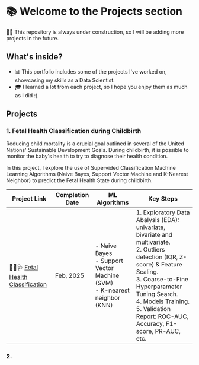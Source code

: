 # 📚 Welcome to the Projects section

👷‍♂️ This repository is always under construction, so I will be adding more projects in the future.

## What's inside?  

- 📊 This portfolio includes some of the projects I've worked on, showcasing my skills as a Data Scientist.
- 🎓 I learned a lot from each project, so I hope you enjoy them as much as I did :).


## Projects  

### 1. **Fetal Health Classification during Childbirth**  

Reducing child mortality is a crucial goal outlined in several of the United Nations' Sustainable Development Goals. During childbirth, it is possible to monitor the baby's health to try to diagnose their health condition.

In this project, I explore the use of Supervided Classification Machine Learning Algorithms (Naive Bayes, Support Vector Machine and K-Nearest Neighbor) to predict the Fetal Health State during childbirth.

| Project Link | Completion Date | ML Algorithms |Key Steps 
|---|---|---|---|
|👶🏻🩺 [Fetal Health Classification](https://github.com/mjimenezj/Portfolio/blob/main/Projects/Project_1/README.md) | Feb, 2025 | - Naive Bayes <br> - Support Vector Machine (SVM) <br> - K-nearest neighbor (KNN)  | 1. Exploratory Data Abalysis (EDA): univariate, bivariate and multivariate. <br> 2. Outliers detection (IQR, Z-score) & Feature Scaling. <br> 3. Coarse-to-Fine Hyperparameter Tuning Search. <br> 4. Models Training. <br> 5. Validation Report: ROC-AUC, Accuracy, F1-score, PR-AUC, etc. |


### 2.
